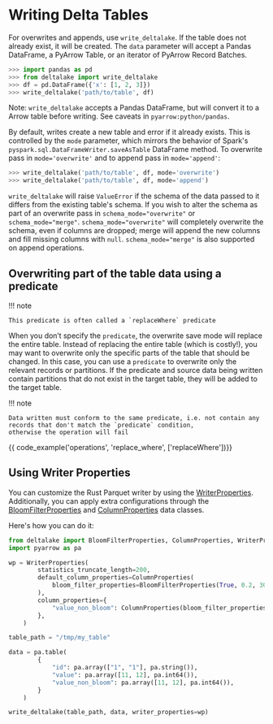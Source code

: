 # Writing Delta Tables

For overwrites and appends, use `write_deltalake`. If the table does not already exist, it will be created.
The `data` parameter will accept a Pandas DataFrame, a PyArrow Table, or
an iterator of PyArrow Record Batches.

``` python
>>> import pandas as pd
>>> from deltalake import write_deltalake
>>> df = pd.DataFrame({'x': [1, 2, 3]})
>>> write_deltalake('path/to/table', df)
```

Note: `write_deltalake` accepts a Pandas DataFrame, but will convert it to a Arrow table before writing. See caveats in `pyarrow:python/pandas`.

By default, writes create a new table and error if it already exists.
This is controlled by the `mode` parameter, which mirrors the behavior
of Spark's `pyspark.sql.DataFrameWriter.saveAsTable` DataFrame method. To overwrite pass in `mode='overwrite'` and to append pass in `mode='append'`:

``` python
>>> write_deltalake('path/to/table', df, mode='overwrite')
>>> write_deltalake('path/to/table', df, mode='append')
```

`write_deltalake` will raise `ValueError` if the schema of the data
passed to it differs from the existing table's schema. If you wish to
alter the schema as part of an overwrite pass in `schema_mode="overwrite"` or `schema_mode="merge"`.
`schema_mode="overwrite"` will completely overwrite the schema, even if columns are dropped; merge will append the new columns
and fill missing columns with `null`. `schema_mode="merge"` is also supported on append operations.

## Overwriting part of the table data using a predicate

!!! note

    This predicate is often called a `replaceWhere` predicate

When you don’t specify the `predicate`, the overwrite save mode will replace
the entire table. Instead of replacing the entire table (which is costly!), you
may want to overwrite only the specific parts of the table that should be
changed. In this case, you can use a `predicate` to overwrite only the relevant
records or partitions. If the predicate and source data being written contain 
partitions that do not exist in the target table, they will be added to the 
target table.

!!! note

    Data written must conform to the same predicate, i.e. not contain any records that don't match the `predicate` condition,
    otherwise the operation will fail

{{ code_example('operations', 'replace_where', ['replaceWhere'])}}

## Using Writer Properties

You can customize the Rust Parquet writer by using the
[WriterProperties](../../api/delta_writer.md#deltalake.WriterProperties).
Additionally, you can apply extra configurations through the
[BloomFilterProperties](../../api/delta_writer.md#deltalake.BloomFilterProperties)
and [ColumnProperties](../../api/delta_writer.md#deltalake.ColumnProperties)
data classes.


Here's how you can do it:
``` python
from deltalake import BloomFilterProperties, ColumnProperties, WriterProperties, write_deltalake
import pyarrow as pa

wp = WriterProperties(
        statistics_truncate_length=200,
        default_column_properties=ColumnProperties(
            bloom_filter_properties=BloomFilterProperties(True, 0.2, 30)
        ),
        column_properties={
            "value_non_bloom": ColumnProperties(bloom_filter_properties=None),
        },
    )

table_path = "/tmp/my_table"

data = pa.table(
        {
            "id": pa.array(["1", "1"], pa.string()),
            "value": pa.array([11, 12], pa.int64()),
            "value_non_bloom": pa.array([11, 12], pa.int64()),
        }
    )

write_deltalake(table_path, data, writer_properties=wp)
```
